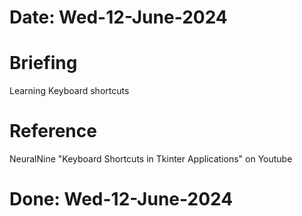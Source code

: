 #   Date: Wed-12-June-2024


#   Briefing
Learning Keyboard shortcuts

#   Reference
NeuralNine "Keyboard Shortcuts in Tkinter Applications" on Youtube

#   Done: Wed-12-June-2024